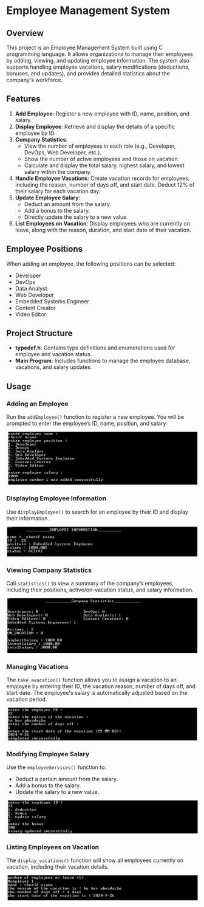 
# Employee Management System

## Overview
This project is an Employee Management System built using C programming language. It allows organizations to manage their employees by adding, viewing, and updating employee information. The system also supports handling employee vacations, salary modifications (deductions, bonuses, and updates), and provides detailed statistics about the company's workforce.

## Features
1. **Add Employee**: Register a new employee with ID, name, position, and salary.
2. **Display Employee**: Retrieve and display the details of a specific employee by ID.
3. **Company Statistics**:
   - View the number of employees in each role (e.g., Developer, DevOps, Web Developer, etc.).
   - Show the number of active employees and those on vacation.
   - Calculate and display the total salary, highest salary, and lowest salary within the company.
4. **Handle Employee Vacations**: Create vacation records for employees, including the reason, number of days off, and start date. Deduct 12% of their salary for each vacation day.
5. **Update Employee Salary**:
   - Deduct an amount from the salary.
   - Add a bonus to the salary.
   - Directly update the salary to a new value.
6. **List Employees on Vacation**: Display employees who are currently on leave, along with the reason, duration, and start date of their vacation.

## Employee Positions
When adding an employee, the following positions can be selected:
- Developer
- DevOps
- Data Analyst
- Web Developer
- Embedded Systems Engineer
- Content Creator
- Video Editor

## Project Structure
- **typedef.h**: Contains type definitions and enumerations used for employee and vacation status.
- **Main Program**: Includes functions to manage the employee database, vacations, and salary updates.

## Usage
### Adding an Employee
Run the `addEmployee()` function to register a new employee. You will be prompted to enter the employee’s ID, name, position, and salary.

![Alt text](https://github.com/shereifDev/C-Projects/blob/main/Employee_Management/shots/shot_2.png)

### Displaying Employee Information
Use `displayEmployee()` to search for an employee by their ID and display their information.

![Alt text](https://github.com/shereifDev/C-Projects/blob/main/Employee_Management/shots/shot_5.png)
### Viewing Company Statistics
Call `statistics()` to view a summary of the company’s employees, including their positions, active/on-vacation status, and salary information.

![Alt text](https://github.com/shereifDev/C-Projects/blob/main/Employee_Management/shots/shot_7.png)
### Managing Vacations
The `take_avacation()` function allows you to assign a vacation to an employee by entering their ID, the vacation reason, number of days off, and start date. The employee's salary is automatically adjusted based on the vacation period.

![Alt text](https://github.com/shereifDev/C-Projects/blob/main/Employee_Management/shots/shot_9.png)
### Modifying Employee Salary
Use the `employeeServices()` function to:
- Deduct a certain amount from the salary.
- Add a bonus to the salary.
- Update the salary to a new value.

![Alt text](https://github.com/shereifDev/C-Projects/blob/main/Employee_Management/shots/shot_11.png)

### Listing Employees on Vacation
The `display_vacations()` function will show all employees currently on vacation, including their vacation details.

![Alt text](https://github.com/shereifDev/C-Projects/blob/main/Employee_Management/shots/shot_14.png)
